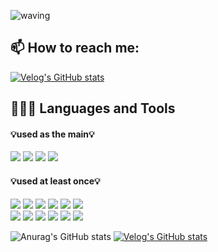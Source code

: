 ![waving](https://capsule-render.vercel.app/api?type=waving&height=200&text=jaewon's&fontAlign=50&fontAlignY=40&color=timeGradient)

## 📫 How to reach me:
[![Velog's GitHub stats](https://velog-readme-stats.vercel.app/api/badge?name=jaewon_p)](https://velog.io/@jaewon_p)</br> 


  
 
## 👨🏻‍💻 Languages and Tools <br />

#### 💡used as the main💡
<img src="https://img.shields.io/badge/java-007396?style=flat-square&logo=Java&logoColor=white"> <img src="https://img.shields.io/badge/kotlin-7F52FF?style=flat-square&logo=kotlin&logoColor=white"> <img src="https://img.shields.io/badge/android-3DDC84?style=flat-square&logo=android&logoColor=white"> <img src="https://img.shields.io/badge/androidstudio-3DDC84?style=flat-square&logo=androidstudio&logoColor=white"> 


#### 💡used at least once💡
<img src="https://img.shields.io/badge/c-A8B9CC?style=flat-square&logo=c&logoColor=white"> <img src="https://img.shields.io/badge/python-3776AB?style=flat-square&logo=python&logoColor=white"> <img src="https://img.shields.io/badge/html5-E34F26?style=flat-square&logo=html5&logoColor=white"> <img src="https://img.shields.io/badge/css3-1572B6?style=flat-square&logo=css3&logoColor=white"> <img src="https://img.shields.io/badge/javascript-F7DF1E?style=flat-square&logo=javascript&logoColor=white"> <img src="https://img.shields.io/badge/node.js-339933?style=flat-square&logo=node.js&logoColor=white"> <br/> <img src="https://img.shields.io/badge/mysql-4479A1?style=flat-square&logo=mysql&logoColor=white"> <img src="https://img.shields.io/badge/firebase-FFCA28?style=flat-square&logo=firebase&logoColor=white"> <img src="https://img.shields.io/badge/visualstudiocode-007ACC?style=flat-square&logo=visualstudiocode&logoColor=white"> <img src="https://img.shields.io/badge/virtualbox-183A61?style=flat-square&logo=virtualbox&logoColor=white"> <img src="https://img.shields.io/badge/jupyter-F37626?style=flat-square&logo=jupyter&logoColor=white"> <img src="https://img.shields.io/badge/notion-000000?style=flat-square&logo=notion&logoColor=white">



![Anurag's GitHub stats](https://github-readme-stats.vercel.app/api?username=parkjaewons&show_icons=true&theme=radical) [![Velog's GitHub stats](https://velog-readme-stats.vercel.app/api?name=jaewon_p&tag=TIL)](https://velog.io/@jaewon_p)
